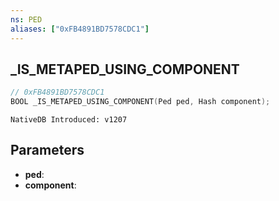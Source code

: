 ```yaml
---
ns: PED
aliases: ["0xFB4891BD7578CDC1"]
---
```

## _IS_METAPED_USING_COMPONENT

```c
// 0xFB4891BD7578CDC1
BOOL _IS_METAPED_USING_COMPONENT(Ped ped, Hash component);
```

```
NativeDB Introduced: v1207
```

## Parameters
* **ped**:
* **component**:
